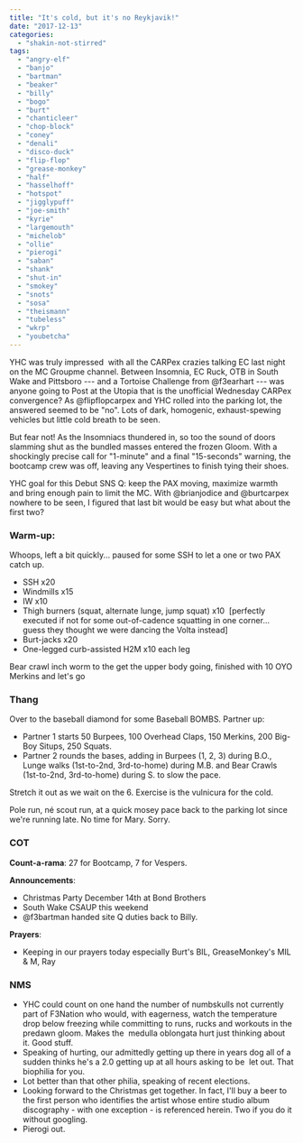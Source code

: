 ```yaml
---
title: "It's cold, but it's no Reykjavik!"
date: "2017-12-13"
categories: 
  - "shakin-not-stirred"
tags: 
  - "angry-elf"
  - "banjo"
  - "bartman"
  - "beaker"
  - "billy"
  - "bogo"
  - "burt"
  - "chanticleer"
  - "chop-block"
  - "coney"
  - "denali"
  - "disco-duck"
  - "flip-flop"
  - "grease-monkey"
  - "half"
  - "hasselhoff"
  - "hotspot"
  - "jigglypuff"
  - "joe-smith"
  - "kyrie"
  - "largemouth"
  - "michelob"
  - "ollie"
  - "pierogi"
  - "saban"
  - "shank"
  - "shut-in"
  - "smokey"
  - "snots"
  - "sosa"
  - "theismann"
  - "tubeless"
  - "wkrp"
  - "youbetcha"
---
```


YHC was truly impressed  with all the CARPex crazies talking EC last night on the MC Groupme channel. Between Insomnia, EC Ruck, OTB in South Wake and Pittsboro --- and a Tortoise Challenge from @f3earhart --- was anyone going to Post at the Utopia that is the unofficial Wednesday CARPex convergence? As @flipflopcarpex and YHC rolled into the parking lot, the answered seemed to be "no". Lots of dark, homogenic, exhaust-spewing vehicles but little cold breath to be seen.

But fear not! As the Insomniacs thundered in, so too the sound of doors slamming shut as the bundled masses entered the frozen Gloom. With a shockingly precise call for "1-minute" and a final "15-seconds" warning, the bootcamp crew was off, leaving any Vespertines to finish tying their shoes.

YHC goal for this Debut SNS Q: keep the PAX moving, maximize warmth and bring enough pain to limit the MC. With @brianjodice and @burtcarpex nowhere to be seen, I figured that last bit would be easy but what about the first two?

### Warm-up:

Whoops, left a bit quickly... paused for some SSH to let a one or two PAX catch up.

- SSH x20
- Windmills x15
- IW x10
- Thigh burners (squat, alternate lunge, jump squat) x10  \[perfectly executed if not for some out-of-cadence squatting in one corner... guess they thought we were dancing the Volta instead\]
- Burt-jacks x20
- One-legged curb-assisted H2M x10 each leg

Bear crawl inch worm to the get the upper body going, finished with 10 OYO Merkins and let's go

### Thang

Over to the baseball diamond for some Baseball BOMBS. Partner up:

- Partner 1 starts 50 Burpees, 100 Overhead Claps, 150 Merkins, 200 Big-Boy Situps, 250 Squats.
- Partner 2 rounds the bases, adding in Burpees (1, 2, 3) during B.O., Lunge walks (1st-to-2nd, 3rd-to-home) during M.B. and Bear Crawls (1st-to-2nd, 3rd-to-home) during S. to slow the pace.

Stretch it out as we wait on the 6. Exercise is the vulnicura for the cold.

Pole run, né scout run, at a quick mosey pace back to the parking lot since we're running late. No time for Mary. Sorry.

### COT

**Count-a-rama**: 27 for Bootcamp, 7 for Vespers.

**Announcements**:

- Christmas Party December 14th at Bond Brothers
- South Wake CSAUP this weekend
- @f3bartman handed site Q duties back to Billy.

**Prayers**:

- Keeping in our prayers today especially Burt's BIL, GreaseMonkey's MIL & M, Ray

### NMS

- YHC could count on one hand the number of numbskulls not currently part of F3Nation who would, with eagerness, watch the temperature drop below freezing while committing to runs, rucks and workouts in the predawn gloom. Makes the  medulla oblongata hurt just thinking about it. Good stuff.
- Speaking of hurting, our admittedly getting up there in years dog all of a sudden thinks he's a 2.0 getting up at all hours asking to be  let out. That biophilia for you.
- Lot better than that other philia, speaking of recent elections.
- Looking forward to the Christmas get together. In fact, I'll buy a beer to the first person who identifies the artist whose entire studio album discography - with one exception - is referenced herein. Two if you do it without googling.
- Pierogi out.
